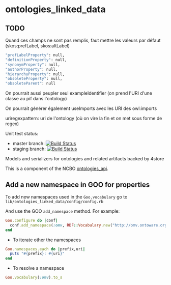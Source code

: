 ontologies_linked_data
======================

## TODO

Quand ces champs ne sont pas remplis, faut mettre les valeurs par défaut (skos:prefLabel, skos:altLabel)

```ruby
"prefLabelProperty": null,
"definitionProperty": null,
"synonymProperty": null,
"authorProperty": null,
"hierarchyProperty": null,
"obsoleteProperty": null,
"obsoleteParent": null
```

On pourrait aussi peupler seul exampleIdentifier (on prend l'URI d'une classe au pif dans l'ontology)

On pourrait générer également useImports avec les URI des owl:imports

uriregexpattern: uri de l'ontology (où on vire la fin et on met sous forme de regex)



Unit test status:
 - master branch:   [![Build Status](https://bmir-jenkins.stanford.edu/buildStatus/icon?job=NCBO_OntLD_MasterTest)](https://bmir-jenkins.stanford.edu/job/NCBO_OntLD_MasterTest/)
 - staging branch:  [![Build Status](https://bmir-jenkins.stanford.edu/buildStatus/icon?job=NCBO_OntLD_StagingTest)](https://bmir-jenkins.stanford.edu/job/NCBO_OntLD_StagingTest/)

Models and serializers for ontologies and related artifacts backed by 4store

This is a component of the NCBO [ontologies_api](https://github.com/ncbo/ontologies_api).


## Add a new namespace in GOO for properties

To add new namespaces used in the `Goo.vocabulary` go to `lib/ontologies_linked_data/config/config.rb`

And use the GOO `add_namespace` method. For example:

```ruby
Goo.configure do |conf|
  conf.add_namespace(:omv, RDF::Vocabulary.new("http://omv.ontoware.org/2005/05/ontology#"))
end
```

* To iterate other the namespaces
```ruby
Goo.namespaces.each do |prefix,uri|
  puts "#{prefix}: #{uri}"
end
```

* To resolve a namespace
```ruby
Goo.vocabulary(:omv).to_s
```
